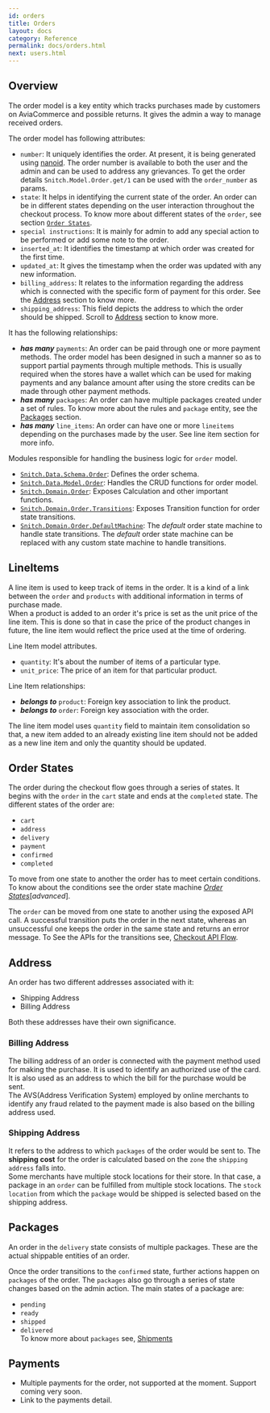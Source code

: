 ```yaml
---
id: orders
title: Orders
layout: docs
category: Reference
permalink: docs/orders.html
next: users.html
---
```


## Overview
The order model is a key entity which tracks purchases made by customers on AviaCommerce
and possible returns. It gives the admin a way to manage received orders.

The order model has following attributes:
- `number`: It uniquely identifies the order. At present, it
   is being generated using [nanoid][1]. The order number is available to both the user
   and the admin and can be used to address any grievances. To get the order details
   `Snitch.Model.Order.get/1` can be used with the `order_number` as params.
- `state`: It helps in identifying the current state of the order. An order
   can be in different states depending on the user interaction throughout the checkout process.
   To know more about different states of the `order`, see section
   [`Order States`][10].
- `special instructions`: It is mainly for admin to add any special action
    to be performed or add some note to the order.
- `inserted_at`: It identifies the timestamp at which order was created for the first
   time.
- `updated_at`: It gives the timestamp when the order was updated with any new
   information.
- `billing_address`: It relates to the information regarding the address which
   is connected with the specific form of payment for this order. See the [Address][11]
   section to know more.
- `shipping_address`: This field depicts the address to which the order should be
  shipped. Scroll to [Address][11] section to know more.

It has the following relationships:
 - **_has many_** `payments`: An order can be paid through one or more payment methods.
  The order model has been designed in such a manner so as to support partial
  payments through multiple methods. This is usually required when the stores have
  a wallet which can be used for making payments and any balance amount after using
  the store credits can be made through other payment methods.
 - **_has many_** `packages`: An order can have multiple packages created under a set of rules.
  To know more about the rules and `package` entity, see the [Packages][12] section.
 - **_has many_** `line_items`: An order can have one or more `lineitems` depending on
  the purchases made by the user. See line item section for more info.

Modules responsible for handling the business logic for `order` model.
- [`Snitch.Data.Schema.Order`][2]: Defines the order schema.
- [`Snitch.Data.Model.Order`][3]: Handles the CRUD functions for order model.
- [`Snitch.Domain.Order`][4]: Exposes Calculation and other important functions.
- [`Snitch.Domain.Order.Transitions`][5]: Exposes Transition function for order state
  transitions.
- [`Snitch.Domain.Order.DefaultMachine`][6]: The _default_ order state machine to handle state
   transitions. The _default_ order state machine can be replaced with any custom state machine to
   handle transitions.

## LineItems
  A line item is used to keep track of items in the order. It is a kind of a link
  between the `order` and `products` with additional information in terms of purchase 
  made.  
  When a product is added to an order it's price is set as the unit price of the line item.
  This is done so that in case the price of the product changes in future, the line item
  would reflect the price used at the time of ordering.

  Line Item model attributes.
  - `quantity`: It's about the number of items of a particular type.
  - `unit_price`: The price of an item for that particular product.

  Line Item relationships:
  - **_belongs to_** `product`: Foreign key association to link the product.
  - **_belongs to_** `order`: Foreign key association with the order.

  The line item model uses `quantity` field to maintain item consolidation so that,
  a new item added to an already existing line item should not be added as a new line
  item and only the quantity should be updated.

## Order States
  The order during the checkout flow goes through a series of states. It begins
  with the `order` in the `cart` state and ends at the `completed` state. The different
  states of the order are:
  - `cart`
  - `address`
  - `delivery`
  - `payment`
  - `confirmed`
  - `completed`

  To move from one state to another the order has to meet certain conditions.
  To know about the conditions see the order state machine [_Order States_][8][_advanced_].
  
  The `order` can be moved from one state to another using the exposed API call.
  A successful transition puts the order in the next state, whereas an unsuccessful
  one keeps the order in the same state and returns an error message.
  To See the APIs for the transitions see, [Checkout API Flow][7].

## Address
An order has two different addresses associated with it:
- Shipping Address
- Billing Address

Both these addresses have their own significance.

### Billing Address
The billing address of an order is connected with the payment method used for
making the purchase. It is used to identify an authorized use of the card. It is
also used as an address to which the bill for the purchase would be sent.  
The AVS(Address Verification System) employed by online merchants to identify
any fraud related to the payment made is also based on the billing address used.

### Shipping Address
It refers to the address to which `packages` of the order would be sent to.
The **shipping cost** for the order is calculated based on the `zone` the
`shipping address` falls into.  
Some merchants have multiple stock locations for their store. In that case, a package
in an `order` can be fulfilled from multiple stock locations. The `stock location` from
which the `package` would be shipped is selected based on the shipping address.

## Packages
An order in the `delivery` state consists of multiple packages. These are the actual shippable
entities of an order.

Once the order transitions to the `confirmed` state, further actions happen on `packages`
of the order. The `packages` also go through a series of state changes based on
the admin action. The main states of a package are:
 - `pending`
 - `ready`
 - `shipped`
 - `delivered`  
 To know more about `packages` see, [Shipments][9]

## Payments
- Multiple payments for the order, not supported at the moment. Support coming very soon.
- Link to the payments detail.


[1]: https://github.com/ai/nanoid
[2]: https://github.com/aviacommerce/avia/blob/develop/apps/snitch_core/lib/core/data/schema/order.ex
[3]: https://github.com/aviacommerce/avia/blob/develop/apps/snitch_core/lib/core/data/model/order.ex
[4]: https://github.com/aviacommerce/avia/blob/develop/apps/snitch_core/lib/core/domain/order/order.ex
[5]: https://github.com/aviacommerce/avia/blob/develop/apps/snitch_core/lib/core/domain/order/transitions.ex
[6]: https://github.com/aviacommerce/avia/blob/develop/apps/snitch_core/lib/core/domain/order/default_machine.ex
[7]: /docs/checkouts-api.html
[8]: /docs/order-states.html
[9]: /docs/shipments.html
[10]: /docs/orders.html#order-states
[11]: /docs/orders.html#address
[12]: /docs/orders.html#packages
